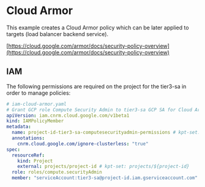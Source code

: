 # Cloud Armor

This example creates a Cloud Armor policy which can be later applied to targets (load balancer backend service).

[https://cloud.google.com/armor/docs/security-policy-overview](https://cloud.google.com/armor/docs/security-policy-overview)

## IAM
The following permissions are required on the project for the tier3-sa in order to manage policies:

```yaml
# iam-cloud-armor.yaml
# Grant GCP role Compute Security Admin to tier3-sa GCP SA for Cloud Armor
apiVersion: iam.cnrm.cloud.google.com/v1beta1
kind: IAMPolicyMember
metadata:
  name: project-id-tier3-sa-computesecurityadmin-permissions # kpt-set: ${project-id}-tier3-sa-computesecurityadmin-permissions
  annotations:
    cnrm.cloud.google.com/ignore-clusterless: "true"
spec:
  resourceRef:
    kind: Project
    external: projects/project-id # kpt-set: projects/${project-id}
  role: roles/compute.securityAdmin
  member: "serviceAccount:tier3-sa@project-id.iam.gserviceaccount.com" # kpt-set: serviceAccount:tier3-sa@${project-id}.iam.gserviceaccount.com
```
